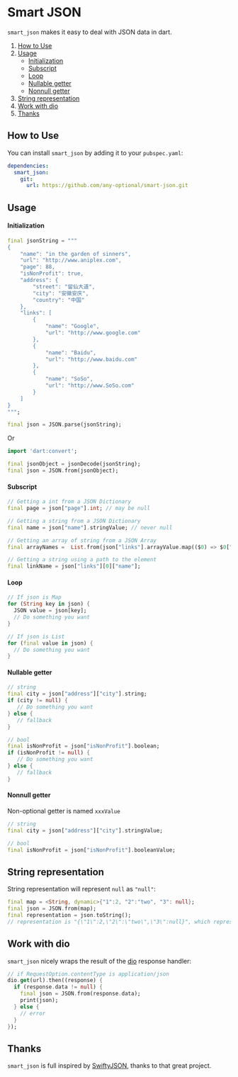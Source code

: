 # Smart JSON

`smart_json` makes it easy to deal with JSON data in dart.

1. [How to Use](#How-to-Use)
2. [Usage](#usage)
   - [Initialization](#initialization)
   - [Subscript](#subscript)
   - [Loop](#loop)
   - [Nullable getter](#Nullable-getter)
   - [Nonnull getter](#Nonnull-getter)
3. [String representation](#String-representation)
4. [Work with dio](#Work-with-dio)
5. [Thanks](#Thanks)

## How to Use

You can install `smart_json` by adding it to your `pubspec.yaml`:

```yaml
dependencies:
  smart_json:
    git:
      url: https://github.com/any-optional/smart-json.git
```

## Usage

#### Initialization

```dart
final jsonString = """
{
    "name": "in the garden of sinners",
    "url": "http://www.aniplex.com",
    "page": 88,
    "isNonProfit": true,
    "address": {
        "street": "留仙大道",
        "city": "安徽安庆",
        "country": "中国"
    },
    "links": [
        {
            "name": "Google",
            "url": "http://www.google.com"
        },
        {
            "name": "Baidu",
            "url": "http://www.baidu.com"
        },
        {
            "name": "SoSo",
            "url": "http://www.SoSo.com"
        }
    ]
}
""";
```

```dart
final json = JSON.parse(jsonString);
```

Or

```dart
import 'dart:convert';

final jsonObject = jsonDecode(jsonString);
final json = JSON.from(jsonObject);
```

#### Subscript

```dart
// Getting a int from a JSON Dictionary
final page = json["page"].int; // may be null
```

```dart
// Getting a string from a JSON Dictionary
final name = json["name"].stringValue; // never null
```

```dart
// Getting an array of string from a JSON Array
final arrayNames =  List.from(json["links"].arrayValue.map(($0) => $0["name"].stringValue));
```

```dart
// Getting a string using a path to the element
final linkName = json["links"][0]["name"];
```

#### Loop

```dart
// If json is Map
for (String key in json) {
  JSON value = json[key];
  // Do something you want
}
```

```dart
// If json is List
for (final value in json) {
  // Do something you want
}
```

#### Nullable getter

```dart
// string
final city = json["address"]["city"].string;
if (city != null) {
   // Do something you want
} else {
   // fallback
}
```

```dart
// bool
final isNonProfit = json["isNonProfit"].boolean;
if (isNonProfit != null) {
   // Do something you want
} else {
   // fallback
}
```

#### Nonnull getter

Non-optional getter is named `xxxValue`

```dart
// string
final city = json["address"]["city"].stringValue;
```

```dart
// bool
final isNonProfit = json["isNonProfit"].booleanValue;
```

## String representation
String representation will represent `null` as `"null"`:
```dart
final map = <String, dynamic>{"1":2, "2":"two", "3": null};
final json = JSON.from(map);
final representation = json.toString();
// representation is "{\"1\":2,\"2\":\"two\",\"3\":null}", which represents {"1":2,"2":"two","3":null}
```

## Work with dio

`smart_json` nicely wraps the result of the [dio](https://github.com/flutterchina/dio) response handler:

```dart
// if RequestOption.contentType is application/json
dio.get(url).then((response) {
  if (response.data != null) {
    final json = JSON.from(response.data);
    print(json);
  } else {
    // error
  }
});
```

## Thanks
`smart_json` is full inspired by [SwiftyJSON](https://github.com/SwiftyJSON/SwiftyJSO), thanks to that great project.
